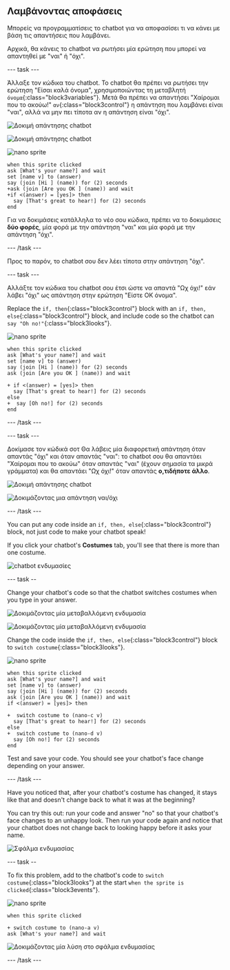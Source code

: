 ## Λαμβάνοντας αποφάσεις

Μπορείς να προγραμματίσεις το chatbot για να αποφασίσει τι να κάνει με βάση τις απαντήσεις που λαμβάνει.

Αρχικά, θα κάνεις το chatbot να ρωτήσει μία ερώτηση που μπορεί να απαντηθεί με "ναι" ή "όχι".

\--- task \---

Άλλαξε τον κώδικα του chatbot. Το chatbot θα πρέπει να ρωτήσει την ερώτηση "Είσαι καλά όνομα", χρησιμοποιώντας τη μεταβλητή `όνομα`{:class="block3variables"}. Μετά θα πρέπει να απαντήσει "Χαίρομαι που το ακούω!" `αν`{:class="block3control"} η απάντηση που λαμβάνει είναι "ναι", αλλά να μην πει τίποτα αν η απάντηση είναι "όχι".

![Δοκιμή απάντησης chatbot](images/chatbot-if-test1-annotated.png)

![Δοκιμή απάντησης chatbot](images/chatbot-if-test2.png)

![nano sprite](images/nano-sprite.png)

```blocks3
when this sprite clicked
ask [What's your name?] and wait
set [name v] to (answer)
say (join [Hi ] (name)) for (2) seconds
+ask (join [Are you OK ] (name)) and wait
+if <(answer) = [yes]> then 
  say [That's great to hear!] for (2) seconds
end
```

Για να δοκιμάσεις κατάλληλα το νέο σου κώδικα, πρέπει να το δοκιμάσεις **δύο φορές**, μία φορά με την απάντηση "ναι" και μία φορά με την απάντηση "όχι".

\--- /task \---

Προς το παρόν, το chatbot σου δεν λέει τίποτα στην απάντηση "όχι".

\--- task \---

Αλλάξτε τον κώδικα του chatbot σου έτσι ώστε να απαντά "Ωχ όχι!" εάν λάβει "όχι" ως απάντηση στην ερώτηση "Είστε OK όνομα".

Replace the `if, then`{:class="block3control"} block with an `if, then, else`{:class="block3control"} block, and include code so the chatbot can `say "Oh no!"`{:class="block3looks"}.

![nano sprite](images/nano-sprite.png)

```blocks3
when this sprite clicked
ask [What's your name?] and wait
set [name v] to (answer)
say (join [Hi ] (name)) for (2) seconds
ask (join [Are you OK ] (name)) and wait

+ if <(answer) = [yes]> then 
  say [That's great to hear!] for (2) seconds
else 
+  say [Oh no!] for (2) seconds
end
```

\--- /task \---

\--- task \---

Δοκίμασε τον κώδικά σοτ Θα λάβεις μία διαφορετική απάντηση όταν απαντάς "όχι" και όταν απαντάς "ναι": το chatbot σου θα απαντάει "Χαίρομαι που το ακούω" όταν απαντάς "ναι" (έχουν σημασία τα μικρά γράμματα) και θα απαντάει "Ωχ όχι!" όταν απαντάς **ο,τιδήποτε άλλο**.

![Δοκιμή απάντησης chatbot](images/chatbot-if-test2.png)

![Δοκιμάζοντας μια απάντηση ναι/όχι](images/chatbot-if-else-test.png)

\--- /task \---

You can put any code inside an `if, then, else`{:class="block3control"} block, not just code to make your chatbot speak!

If you click your chatbot's **Costumes** tab, you'll see that there is more than one costume.

![chatbot ενδυμασίες](images/chatbot-costume-view-annotated.png)

\--- task --

Change your chatbot's code so that the chatbot switches costumes when you type in your answer.

![Δοκιμάζοντας μία μεταβαλλόμενη ενδυμασία](images/chatbot-costume-test1.png)

![Δοκιμάζοντας μία μεταβαλλόμενη ενδυμασία](images/chatbot-costume-test2.png)

Change the code inside the `if, then, else`{:class="block3control"} block to `switch costume`{:class="block3looks"}.

![nano sprite](images/nano-sprite.png)

```blocks3
when this sprite clicked
ask [What's your name?] and wait
set [name v] to (answer)
say (join [Hi ] (name)) for (2) seconds
ask (join [Are you OK ] (name)) and wait
if <(answer) = [yes]> then 

+  switch costume to (nano-c v)
  say [That's great to hear!] for (2) seconds
else 
+  switch costume to (nano-d v)
  say [Oh no!] for (2) seconds
end
```

Test and save your code. You should see your chatbot's face change depending on your answer.

\--- /task \---

Have you noticed that, after your chatbot's costume has changed, it stays like that and doesn't change back to what it was at the beginning?

You can try this out: run your code and answer "no" so that your chatbot's face changes to an unhappy look. Then run your code again and notice that your chatbot does not change back to looking happy before it asks your name.

![Σφάλμα ενδυμασίας](images/chatbot-costume-bug-test.png)

\--- task --

To fix this problem, add to the chatbot's code to `switch costume`{:class="block3looks"} at the start `when the sprite is clicked`{:class="block3events"}.

![nano sprite](images/nano-sprite.png)

```blocks3
when this sprite clicked

+ switch costume to (nano-a v)
ask [What's your name?] and wait
```

![Δοκιμάζοντας μία λύση στο σφάλμα ενδυμασίας](images/chatbot-costume-fix-test.png)

\--- /task \---